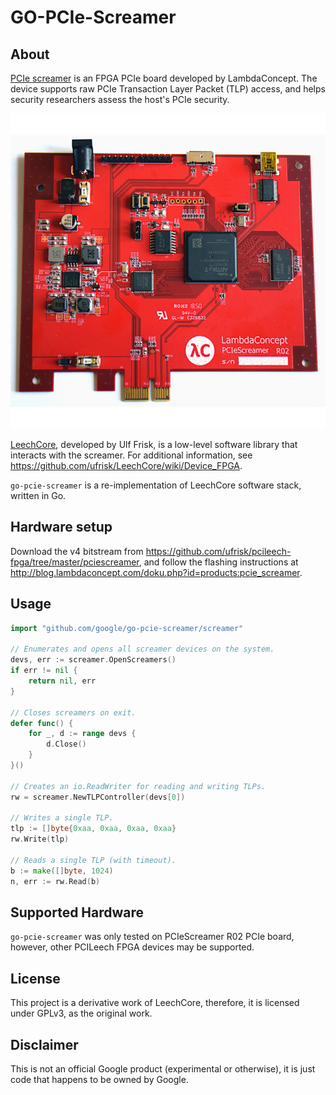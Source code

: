 # GO-PCIe-Screamer

## About

[PCIe screamer](https://shop.lambdaconcept.com/) is an FPGA PCIe board developed
by LambdaConcept. The device supports raw PCIe Transaction Layer Packet (TLP)
access, and helps security researchers assess the host's PCIe security.

![PCIe Screamer](docs/pciescreamerR02.jpg)

[LeechCore](https://github.com/ufrisk/LeechCore), developed by Ulf Frisk, is a
low-level software library that interacts with the screamer. For additional
information, see <https://github.com/ufrisk/LeechCore/wiki/Device_FPGA>.

`go-pcie-screamer` is a re-implementation of LeechCore software stack, written
in Go.

## Hardware setup

Download the v4 bitstream from
<https://github.com/ufrisk/pcileech-fpga/tree/master/pciescreamer>, and follow
the flashing instructions at
<http://blog.lambdaconcept.com/doku.php?id=products:pcie_screamer>.

## Usage

```go
import "github.com/google/go-pcie-screamer/screamer"

// Enumerates and opens all screamer devices on the system.
devs, err := screamer.OpenScreamers()
if err != nil {
    return nil, err
}

// Closes screamers on exit.
defer func() {
    for _, d := range devs {
        d.Close()
    }
}()

// Creates an io.ReadWriter for reading and writing TLPs.
rw = screamer.NewTLPController(devs[0])

// Writes a single TLP.
tlp := []byte{0xaa, 0xaa, 0xaa, 0xaa}
rw.Write(tlp)

// Reads a single TLP (with timeout).
b := make([]byte, 1024)
n, err := rw.Read(b)
```

## Supported Hardware

`go-pcie-screamer` was only tested on PCIeScreamer R02 PCIe board, however,
other PCILeech FPGA devices may be supported.

## License

This project is a derivative work of LeechCore, therefore, it is licensed under GPLv3, as
the original work.

## Disclaimer

This is not an official Google product (experimental or otherwise), it is just
code that happens to be owned by Google.
